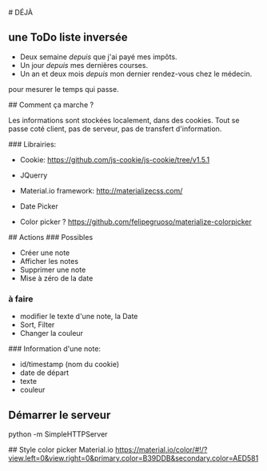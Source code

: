 # DÉJÀ

## une ToDo liste inversée

- Deux semaine _depuis_ que j'ai payé mes impôts.
- Un jour _depuis_ mes dernières courses.
- Un an et deux mois _depuis_ mon dernier rendez-vous chez le médecin.


pour mesurer le temps qui passe.




## Comment ça marche ?

Les informations sont stockées localement, dans des cookies. Tout se passe coté client, pas de serveur, pas de transfert d'information.

### Librairies:
- Cookie:
https://github.com/js-cookie/js-cookie/tree/v1.5.1

- JQuerry
- Material.io framework:
http://materializecss.com/

- Date Picker

- Color picker ?
https://github.com/felipegruoso/materialize-colorpicker

## Actions
### Possibles
- Créer une note
- Afficher les notes
- Supprimer une note
- Mise à zéro de la date

### à faire
- modifier le texte d'une note, la Date
- Sort, Filter
- Changer la couleur

### Information d'une note:
  - id/timestamp (nom du cookie)
  - date de départ
  - texte
  - couleur


## Démarrer le serveur
python -m SimpleHTTPServer

## Style
color picker Material.io
https://material.io/color/#!/?view.left=0&view.right=0&primary.color=B39DDB&secondary.color=AED581
